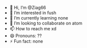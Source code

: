 - 👋 Hi, I’m @Ziag66
- 👀 I’m interested in fush
- 🌱 I’m currently learning none
- 💞️ I’m looking to collaborate on atom
- 📫 How to reach me xd
- 😄 Pronouns: ??
- ⚡ Fun fact: none

<!---
Ziag66/Ziag66 is a ✨ special ✨ repository because its `README.md` (this file) appears on your GitHub profile.
You can click the Preview link to take a look at your changes.
--->
